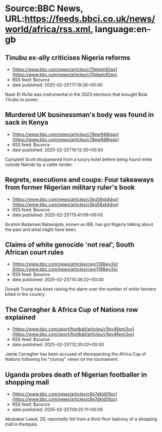 # Source:BBC News, URL:https://feeds.bbci.co.uk/news/world/africa/rss.xml, language:en-gb

## Tinubu ex-ally criticises Nigeria reforms
 - [https://www.bbc.com/news/articles/c70ekeln92eo](https://www.bbc.com/news/articles/c70ekeln92eo)
 - RSS feed: $source
 - date published: 2025-02-25T17:19:28+00:00

Nasir El-Rufai was instrumental in the 2023 elections that brought Bola Tinubu to power.

## Murdered UK businessman's body was found in sack in Kenya
 - [https://www.bbc.com/news/articles/c78ew94l6ggo](https://www.bbc.com/news/articles/c78ew94l6ggo)
 - RSS feed: $source
 - date published: 2025-02-25T16:12:30+00:00

Campbell Scott disappeared from a luxury hotel before being found miles outside Nairobi by a cattle herder.

## Regrets, executions and coups: Four takeaways from former Nigerian military ruler's book
 - [https://www.bbc.com/news/articles/c0kg58xk4dvo](https://www.bbc.com/news/articles/c0kg58xk4dvo)
 - RSS feed: $source
 - date published: 2025-02-25T15:41:09+00:00

Ibrahim Badamasi Babangida, known as IBB, has got Nigeria talking about the past and what might have been.

## Claims of white genocide 'not real', South African court rules
 - [https://www.bbc.com/news/articles/cwyj1198wy3o](https://www.bbc.com/news/articles/cwyj1198wy3o)
 - RSS feed: $source
 - date published: 2025-02-25T15:36:22+00:00

Donald Trump has been raising the alarm over the number of white farmers killed in the country.

## The Carragher & Africa Cup of Nations row explained
 - [https://www.bbc.com/sport/football/articles/c1lpv46pm3vo](https://www.bbc.com/sport/football/articles/c1lpv46pm3vo)
 - RSS feed: $source
 - date published: 2025-02-25T12:30:02+00:00

Jamie Carragher has been accused of disrespecting the Africa Cup of Nations following his "clumsy" views on the tournament.

## Uganda probes death of Nigerian footballer in shopping mall
 - [https://www.bbc.com/news/articles/c8e7dkld09zo](https://www.bbc.com/news/articles/c8e7dkld09zo)
 - RSS feed: $source
 - date published: 2025-02-25T09:25:11+00:00

Abubakar Lawal, 29, reportedly fell from a third-floor balcony of a shopping mall in Kampala.

